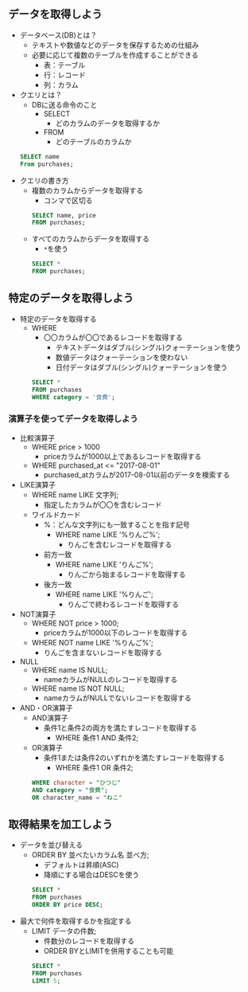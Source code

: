 ##  データを取得しよう
- データベース(DB)とは？
  - テキストや数値などのデータを保存するための仕組み
  - 必要に応じて複数のテーブルを作成することができる
    - 表：テーブル
    - 行：レコード
    - 列：カラム
- クエリとは？
  - DBに送る命令のこと
    - SELECT
      - どのカラムのデータを取得するか
    - FROM
      - どのテーブルのカラムか
   ```sql
   SELECT name
   From purchases;
   ```
- クエリの書き方
  - 複数のカラムからデータを取得する
    - コンマで区切る
    ```sql
    SELECT name, price
    FROM purchases;
    ```
  - すべてのカラムからデータを取得する
    - `*`を使う
    ```sql
    SELECT *
    FROM purchases;
    ```
##  特定のデータを取得しよう
- 特定のデータを取得する
  - WHERE
    - 〇〇カラムが〇〇であるレコードを取得する
      - テキストデータはダブル(シングル)クォーテーションを使う
      - 数値データはクォーテーションを使わない
      - 日付データはダブル(シングル)クォーテーションを使う
    ```sql
    SELECT *
    FROM purchases
    WHERE category = '食費';
    ```
### 演算子を使ってデータを取得しよう
- 比較演算子
  - WHERE price > 1000
    - priceカラムが1000以上であるレコードを取得する
  - WHERE purchased_at <= "2017-08-01"
    - purchased_atカラムが2017-08-01以前のデータを検索する
- LIKE演算子
  - WHERE name LIKE 文字列;
    - 指定したカラムが〇〇を含むレコード
  - ワイルドカード
    - %：どんな文字列にも一致することを指す記号
      - WHERE name LIKE '%りんご%';
        - りんごを含むレコードを取得する
    - 前方一致
      - WHERE name LIKE 'りんご%';
        - りんごから始まるレコードを取得する
    - 後方一致
      - WHERE name LIKE '%りんご';
        - りんごで終わるレコードを取得する
- NOT演算子
  - WHERE NOT price > 1000;
    - priceカラムが1000以下のレコードを取得する
  - WHERE NOT name LIKE '%りんご%';
    - りんごを含まないレコードを取得する
- NULL
  - WHERE name IS NULL;
    - nameカラムがNULLのレコードを取得する
  - WHERE name IS NOT NULL;
    - nameカラムがNULLでないレコードを取得する
- AND・OR演算子
  - AND演算子
    - 条件1と条件2の両方を満たすレコードを取得する
      - WHERE 条件1 AND 条件2;
  - OR演算子
    - 条件1または条件2のいずれかを満たすレコードを取得する
      - WHERE 条件1 OR 条件2;
    ```sql
    WHERE character = "ひつじ"
    AND category = "食費";
    OR character_name = "ねこ"
    ```
##  取得結果を加工しよう
- データを並び替える
  - ORDER BY 並べたいカラム名 並べ方;
    - デフォルトは昇順(ASC)
    - 降順にする場合はDESCを使う
    ```sql
    SELECT *
    FROM purchases
    ORDER BY price DESC;
    ```
- 最大で何件を取得するかを指定する
  - LIMIT データの件数;
    - 件数分のレコードを取得する
    - ORDER BYとLIMITを併用することも可能
    ```sql
    SELECT *
    FROM purchases
    LIMIT 5;
    ```
